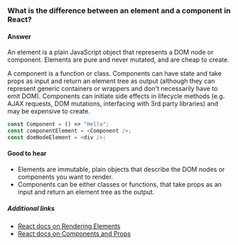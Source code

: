 ### What is the difference between an element and a component in React?

#### Answer

An element is a plain JavaScript object that represents a DOM node or component. Elements are pure and never mutated, and are cheap to create.

A component is a function or class. Components can have state and take props as input and return an element tree as output (although they can represent generic containers or wrappers and don't necessarily have to emit DOM). Components can initiate side effects in lifecycle methods (e.g. AJAX requests, DOM mutations, interfacing with 3rd party libraries) and may be expensive to create.

```js
const Component = () => "Hello";
const componentElement = <Component />;
const domNodeElement = <div />;
```

#### Good to hear

- Elements are immutable, plain objects that describe the DOM nodes or components you want to render.
- Components can be either classes or functions, that take props as an input and return an element tree as the output.

##### Additional links

- [React docs on Rendering Elements](https://reactjs.org/docs/rendering-elements.html)
- [React docs on Components and Props](https://reactjs.org/docs/components-and-props.html)

<!-- tags: (react,javascript) -->

<!-- expertise: (0) -->
